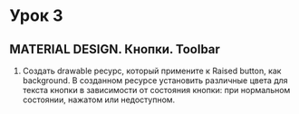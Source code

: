 # Урок 3
## MATERIAL DESIGN. Кнопки. Toolbar

1. Создать drawable ресурс, который примените к Raised button, как background. В созданном ресурсе установить различные цвета для текста кнопки в зависимости от состояния кнопки: при нормальном состоянии, нажатом или недоступном.